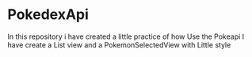 # PokedexApi
In this repository i have created a little practice of how Use the Pokeapi
I have create a List view and a PokemonSelectedView with Little style
